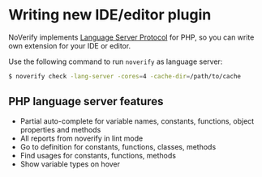 # Writing new IDE/editor plugin

NoVerify implements [Language Server Protocol](https://langserver.org) for PHP, so you can write own extension for your IDE or editor.

Use the following command to run `noverify` as language server:

```sh
$ noverify check -lang-server -cores=4 -cache-dir=/path/to/cache
```

## PHP language server features

- Partial auto-complete for variable names, constants, functions, object properties and methods
- All reports from noverify in lint mode
- Go to definition for constants, functions, classes, methods
- Find usages for constants, functions, methods
- Show variable types on hover
